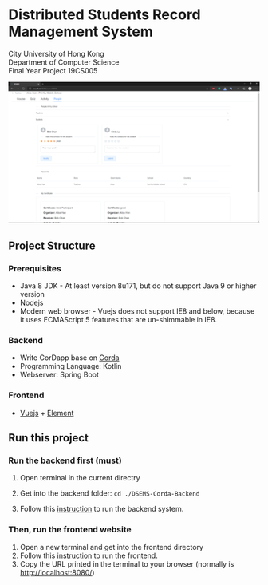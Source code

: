 # Distributed Students Record Management System

City University of Hong Kong  
Department of Computer Science  
Final Year Project 19CS005

![screenshot](./19CS005-Screenshot.png)

## Project Structure

### Prerequisites

* Java 8 JDK - At least version 8u171, but do not support Java 9 or higher version
* Nodejs
* Modern web browser - Vuejs does not support IE8 and below, because it uses ECMAScript 5 features that are un-shimmable in IE8.

### Backend

* Write CorDapp base on [Corda](https://docs.corda.net/)
* Programming Language: Kotlin
* Webserver: Spring Boot

### Frontend

* [Vuejs](https://vuejs.org/v2/guide/index.html) + [Element](https://element.eleme.io/#/en-US)

## Run this project

### Run the backend first (must)

1. Open terminal in the current directry
2. Get into the backend folder: `cd ./DSEMS-Corda-Backend`

3. Follow this [instruction](https://github.com/BigtoC/Distributed-Students-Record-Management-System/blob/master/DSRMS-Corda-Backend/README.md) to run the backend system.

### Then, run the frontend website

1. Open a new terminal and get into the frontend directory
2. Follow this [instruction](https://github.com/BigtoC/Distributed-Students-Record-Management-System/blob/master/dsrms-vue-frontend/README.md) to run the frontend.
3. Copy the URL printed in the terminal to your browser (normally is <http://localhost:8080/>)

